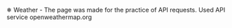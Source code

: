 ❄ Weather - The page was made for the practice of API requests. Used API service openweathermap.org
